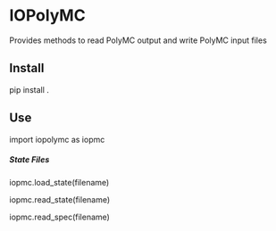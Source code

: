# IOPolyMC
Provides methods to read PolyMC output and write PolyMC input files



## Install

pip install .



## Use

import iopolymc as iopmc



##### State Files

iopmc.load_state(filename)

iopmc.read_state(filename)

iopmc.read_spec(filename)

